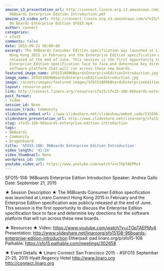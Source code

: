 ```yaml
---
amazon_s3_presentation_url: http://connect.linaro.org.s3.amazonaws.com/sfo15/Presentations/09-21-Monday/SFO15-108-
  96Boards Enterprise Edition Introduction.pdf
amazon_s3_video_url: http://connect.linaro.org.s3.amazonaws.com/sfo15/Videos/09-21-Monday/SFO15-108
  96 Boards Enterprise Edition SFO15.mp4
author: connect
categories:
- sfo15
comments: false
date: 2015-09-21 00:00:00
excerpt: The 96Boards Consumer Edition specification was launched at Linaro Connect
  Hong Kong 2015 in February and the Enterprise Edition specification was publicly
  released at the end of June. This session is the first opportunity to discuss the
  Enterprise Edition specification face to face and determine key directions for the
  software platform that will run across these new boards.
featured_image_name: SFO1510896BoardsEnterpriseEditionIntroduction.jpg
image_name: SFO1510896BoardsEnterpriseEditionIntroduction.jpg
image: /assets/images/featured-images/SFO1510896BoardsEnterpriseEditionIntroduction.jpg
layout: resource-post
link: http://connect.linaro.org/resource/sfo15/sfo15-108-96boards-enterprise-edition-introduction/
post_format:
- Video
session_id: None
session_track: Community
slideshare_embed_url: //www.slideshare.net/slideshow/embed_code/53569635
slideshare_presentation_url: http://www.slideshare.net/linaroorg/sfo15108-96boards-enterprise-edition-introduction
slug: sfo15-108-96boards-enterprise-edition-introduction
tags:
- 96Boards
- Community
- Dragonboard
title: 'SFO15-108: 96Boards Enterprise Edition Introduction'
video_length: '41:14'
video_thumbnail: None
wordpress_id: 2800
youtube_video_url: https://www.youtube.com/watch?v=cTGpTAEPMv4
---
```


SFO15-108: 96Boards Enterprise Edition Introduction
Speaker: Andrea Gallo
Date: September 21, 2015

★ Session Description ★
The 96Boards Consumer Edition specification was launched at Linaro Connect Hong Kong 2015 in February and the Enterprise Edition specification was publicly released at the end of June. This session is the first opportunity to discuss the Enterprise Edition specification face to face and determine key directions for the software platform that will run across these new boards.

★ Resources ★
Video: https://www.youtube.com/watch?v=cTGpTAEPMv4
Presentation:  http://www.slideshare.net/linaroorg/sfo15108-96boards-enterprise-edition-introduction
Etherpad: pad.linaro.org/p/sfo15-108
Pathable: https://sfo15.pathable.com/meetings/302658


★ Event Details ★
Linaro Connect San Francisco 2015 - #SFO15
September 21-25, 2015
Hyatt Regency Hotel
http://www.linaro.org
http://connect.linaro.org

